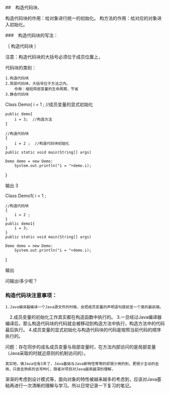 ##　构造代码块、

构造代码块的作用：给对象进行统一的初始化。
构方法的作用：给对应的对象进入初始化。

###　构造代码块的写法：

｛
	构造代码块
｝

注意：构造代码块的大括号必须位于成员位置上，

代码块的类别：

	1.构造代码块
	2.局部代码块，大括号位于方法之内。
		作用：缩短局部变量的生命周期，节省
	3.静态代码块


Class Demo{
	i = 1 ;  //成员变量的显式初始化
	
	public demo{
		i = 3;  //构造方法
	}
	
	//构造代码块
	{
		i = 2 ;  //构造代码块初始化
	}
	public static void main(String[] args)
	
	Demo demo = new Demo:
		System.out.println("i = "+demo.i);
}

输出 3

Class Demo1{
	i = 1 ;
	
	//构造代码块
	{
		i = 2 ;
	}
	public demo1{
		i = 3;
	}
	public static void main(String[] args)
	
	Demo demo = new Demo:
		System.out.println("i = "+demo.i);
}

输出 

问输出i多少呢？


### 构造代码块注意事项：
	1.Java编译器编译一个Java源文件的时候，会把成员变量的声明语句提前至一个类的最前端。
　2.成员变量的初始化工作其实都在构造函数中执行的。
	3.一旦经过Java编译器编译后，那么构造代码块的代码就会被移动到构造方法中执行，构造方法中的代码最后执行。
	4.成员变量的显式初始化与构造代码块的代码是按照当前代码的顺序执行的。




问题：存在同步的成名成员变量与局部变量时，在方法内部访问的是局部变量（Java采取的时就近原则的机制访问的）。




	其实吧，做Java也有1年了，Java基础与Java新特性等等的却很少用的到，更很少主动的去用，只是去熟练的去写MVC，随者对项目对Java越来越深的理解，
渐渐的考虑到设计模式等，面向对象的特性被越来越多的考虑到，应该对Java基础再进行一次清晰的理解与学习。所以日常记录一下复习的笔记。

